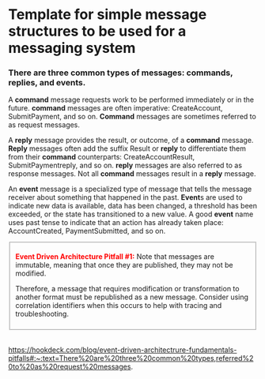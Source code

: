 # Template for simple message structures to be used for a messaging system

### There are three common types of messages: **commands**, **replies**, and **events**.

A **command** message requests work to be performed immediately or in the future. **command** messages are often imperative: CreateAccount, SubmitPayment, and so on. **Command** messages are sometimes referred to as request messages.

A **reply** message provides the result, or outcome, of a **command** message. **Reply** messages often add the suffix Result or **reply** to differentiate them from their **command** counterparts: CreateAccountResult, SubmitPaymentreply, and so on. **reply** messages are also referred to as response messages. Not all **command** messages result in a **reply** message.

An **event** message is a specialized type of message that tells the message receiver about something that happened in the past. **Event**s are used to indicate new data is available, data has been changed, a threshold has been exceeded, or the state has transitioned to a new value. A good **event** name uses past tense to indicate that an action has already taken place: AccountCreated, PaymentSubmitted, and so on.

<fieldset>

<span style="color:red">**Event Driven Architecture Pitfall #1:**</span> Note that messages are immutable, meaning that once they are published, they may not be modified.

Therefore, a message that requires modification or transformation to another format must be republished as a new message. Consider using correlation identifiers when this occurs to help with tracing and troubleshooting.

</fieldset>
<br/>

https://hookdeck.com/blog/event-driven-architectrure-fundamentals-pitfalls#:~:text=There%20are%20three%20common%20types,referred%20to%20as%20request%20messages.